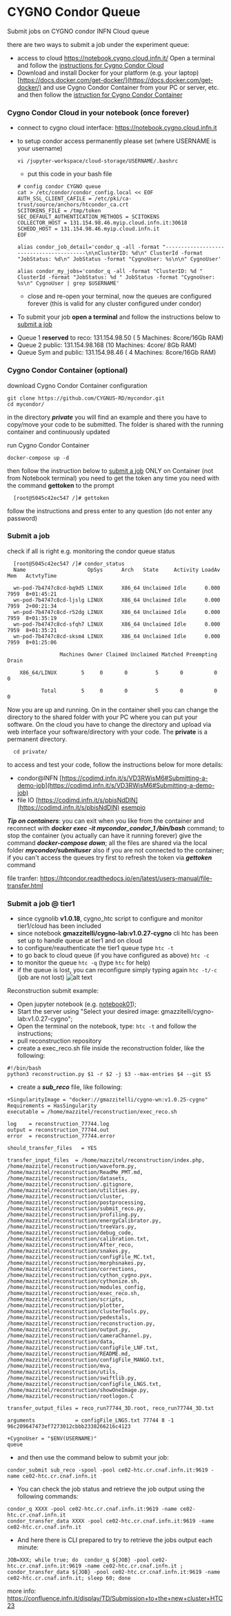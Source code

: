 # CYGNO Condor Queue

Submit jobs on CYGNO condor INFN Cloud queue

there are two ways to submit a job under the experiment queue:
* access to cloud https://notebook.cygno.cloud.infn.it/ Open a terminal and follow the [instructions for Cygno Condor Cloud](https://github.com/CYGNUS-RD/mycondor#cygno-condor-cloud)
* Download and install Docker for your platform (e.g. your laptop) [https://docs.docker.com/get-docker/](https://docs.docker.com/get-docker/) and use Cygno Condor Container from your PC or server, etc. and then follow the [istruction for Cygno Condor Container](https://github.com/CYGNUS-RD/mycondor#cygno-condor-container)

### Cygno Condor Cloud in your notebook (once forever)
* connect to cygno cloud interface:  https://notebook.cygno.cloud.infn.it
* to setup condor access permanently please set (where USERNAME is your username)
  ```
  vi /jupyter-workspace/cloud-storage/USERNAME/.bashrc
  ```
  * put this code in your bash file
  ```
  # config condor CYGNO queue
  cat > /etc/condor/condor_config.local << EOF 
  AUTH_SSL_CLIENT_CAFILE = /etc/pki/ca-trust/source/anchors/htcondor_ca.crt
  SCITOKENS_FILE = /tmp/token
  SEC_DEFAULT_AUTHENTICATION_METHODS = SCITOKENS
  COLLECTOR_HOST = 131.154.98.46.myip.cloud.infn.it:30618
  SCHEDD_HOST = 131.154.98.46.myip.cloud.infn.it
  EOF

  alias condor_job_detail='condor_q -all -format "-----------------------------------------\n\nClusterID: %d\n" ClusterId -format "JobStatus: %d\n" JobStatus -format "CygnoUser: %s\n\n" CygnoUser'
  
  alias condor_my_jobs='condor_q -all -format "ClusterID: %d " ClusterId -format "JobStatus: %d " JobStatus -format "CygnoUser: %s\n" CygnoUser | grep $USERNAME' 
  ```
  * close and re-open your terminal, now the queues are configured forever (this is valid for any cluster configured under condor)

* To submit your job **open a terminal** and follow the instructions below to [submit a job](https://github.com/CYGNUS-RD/mycondor/blob/main/README.md#submit-a-job)

- Queue 1 **reserved** to reco: 131.154.98.50   ( 5 Machines: 8core/16Gb RAM)
- Queue 2 public:               131.154.98.168  (10 Machines: 4core/ 8Gb RAM)
- Queue Sym and public:         131.154.98.46   ( 4 Machines: 8core/16Gb RAM)

### Cygno Condor Container (optional)
download Cygno Condor Container configuration 

    git clone https://github.com/CYGNUS-RD/mycondor.git
    cd mycondor/

in the directory ***private*** you will find an example and there you have to copy/move your code to be submitted. The folder is shared with the running container and continuously updated

run Cygno Condor Container 
```
docker-compose up -d
```      
      
then follow the instruction below to [submit a job](https://github.com/CYGNUS-RD/mycondor/#submit-a-job) 
ONLY on Container (not from Notebook terminal) you need to get the token any time you need with the command **gettoken** to the prompt

      [root@5045c42ec547 /]# gettoken
    
follow the instructions and press enter to any question (do not enter any password) 
      
### Submit a job 
check if all is right e.g. monitoring the condor queue status

      [root@5045c42ec547 /]# condor_status
      Name                    OpSys      Arch   State     Activity LoadAv Mem   ActvtyTime

      wn-pod-7b4747c8cd-bq9d5 LINUX      X86_64 Unclaimed Idle      0.000 7959  8+01:45:21
      wn-pod-7b4747c8cd-ljslg LINUX      X86_64 Unclaimed Idle      0.000 7959  2+00:21:34
      wn-pod-7b4747c8cd-r52dg LINUX      X86_64 Unclaimed Idle      0.000 7959  8+01:35:19
      wn-pod-7b4747c8cd-sfqh7 LINUX      X86_64 Unclaimed Idle      0.000 7959  8+01:35:21
      wn-pod-7b4747c8cd-sksm4 LINUX      X86_64 Unclaimed Idle      0.000 7959  8+01:25:06

                     Machines Owner Claimed Unclaimed Matched Preempting  Drain

        X86_64/LINUX        5     0       0         5       0          0      0

               Total        5     0       0         5       0          0      0

Now you are up and running. On in the container shell you can change the directory to the shared folder with your PC where you can put your software. On the cloud you have to change the directory and upload via web interface your software/directory with your code. The **private** is a permanent directory.

      cd private/

to access and test your code, follow the instructions below for more details: 

* condor@INFN [https://codimd.infn.it/s/VD3RWisM6#Submitting-a-demo-job](https://codimd.infn.it/s/VD3RWisM6#Submitting-a-demo-job)
* file IO [https://codimd.infn.it/s/pbisNdDlN](https://codimd.infn.it/s/pbisNdDlN) [esempio](https://github.com/CYGNUS-RD/cygno/blob/main/dev/presigned.py)

***Tip on containers***: you can exit when you like from the container and reconnect with ***docker exec -it mycondor_condor_1 /bin/bash*** command; to stop the container (you actually can have it running forever) give the command ***docker-compose down***; all the files are shared via the local folder ***mycondor/submituser*** also if you are not connected to the container; if you can't access the queues try first to refresh the token via ***gettoken*** command

file tranfer: https://htcondor.readthedocs.io/en/latest/users-manual/file-transfer.html

### Submit a job @ tier1

* since cygnolib **v1.0.18**, cygno_htc script to configure and monitor tier1/cloud has been included
* since notebook **gmazzitelli/cygno-lab:v1.0.27-cygno** cli htc has been set up to handle queue at tier1 and on cloud
* to configure/reauthenticate the tier1 queue type ```htc -t```
* to go back to cloud queue (if you have configured as above) ```htc -c```
* to monitor the queue ```htc -q``` (type ```htc``` for help)
* if the queue is lost, you can reconfigure simply typing again ```htc -t/-c``` (job are not lost)
![alt text](firstLogin.png "example of first login when creating tier1 authentication")


Reconstruction submit example:
* Open jupyter notebook (e.g. [notebook01](https://notebook01.cygno.cloud.infn.it/));
* Start the server using "Select your desired image: gmazzitelli/cygno-lab:v1.0.27-cygno";
* Open the terminal on the notebook, type: ```htc -t``` and follow the instructions;
* pull reconstruction repository
* create a exec_reco.sh file inside the reconstruction folder, like the following:
```
#!/bin/bash
python3 reconstruction.py $1 -r $2 -j $3 --max-entries $4 --git $5
```
* create a ***sub_reco*** file, like following:
```
+SingularityImage = "docker://gmazzitelli/cygno-wn:v1.0.25-cygno"
Requirements = HasSingularity
executable = /home/mazzitel/reconstruction/exec_reco.sh

log    = reconstruction_77744.log
output = reconstruction_77744.out
error  = reconstruction_77744.error

should_transfer_files   = YES

transfer_input_files  = /home/mazzitel/reconstruction/index.php, /home/mazzitel/reconstruction/waveform.py, /home/mazzitel/reconstruction/ReadMe_PMT.md, /home/mazzitel/reconstruction/datasets, /home/mazzitel/reconstruction/.gitignore, /home/mazzitel/reconstruction/utilities.py, /home/mazzitel/reconstruction/cluster, /home/mazzitel/reconstruction/postprocessing, /home/mazzitel/reconstruction/submit_reco.py, /home/mazzitel/reconstruction/profiling.py, /home/mazzitel/reconstruction/energyCalibrator.py, /home/mazzitel/reconstruction/treeVars.py, /home/mazzitel/reconstruction/debug_code, /home/mazzitel/reconstruction/calibration.txt, /home/mazzitel/reconstruction/After_reco, /home/mazzitel/reconstruction/snakes.py, /home/mazzitel/reconstruction/configFile_MC.txt, /home/mazzitel/reconstruction/morphsnakes.py, /home/mazzitel/reconstruction/corrections, /home/mazzitel/reconstruction/cython_cygno.pyx, /home/mazzitel/reconstruction/cythonize.sh, /home/mazzitel/reconstruction/modules_config, /home/mazzitel/reconstruction/exec_reco.sh, /home/mazzitel/reconstruction/scripts, /home/mazzitel/reconstruction/plotter, /home/mazzitel/reconstruction/clusterTools.py, /home/mazzitel/reconstruction/pedestals, /home/mazzitel/reconstruction/reconstruction.py, /home/mazzitel/reconstruction/output.py, /home/mazzitel/reconstruction/cameraChannel.py, /home/mazzitel/reconstruction/data, /home/mazzitel/reconstruction/configFile_LNF.txt, /home/mazzitel/reconstruction/README.md, /home/mazzitel/reconstruction/configFile_MANGO.txt, /home/mazzitel/reconstruction/mva, /home/mazzitel/reconstruction/utils, /home/mazzitel/reconstruction/swiftlib.py, /home/mazzitel/reconstruction/configFile_LNGS.txt, /home/mazzitel/reconstruction/showOneImage.py, /home/mazzitel/reconstruction/rootlogon.C

transfer_output_files = reco_run77744_3D.root, reco_run77744_3D.txt

arguments             = configFile_LNGS.txt 77744 8 -1 96c209647473ef7273012cbbb2338266216c4123

+CygnoUser = "$ENV(USERNAME)"
queue
```
* and then use the command below to submit your job:
```
condor_submit sub_reco -spool -pool ce02-htc.cr.cnaf.infn.it:9619 -name ce02-htc.cr.cnaf.infn.it
```

* You can check the job status and retrieve the job output using the following commands:
```
condor_q XXXX -pool ce02-htc.cr.cnaf.infn.it:9619 -name ce02-htc.cr.cnaf.infn.it
condor_transfer_data XXXX -pool ce02-htc.cr.cnaf.infn.it:9619 -name ce02-htc.cr.cnaf.infn.it 
```

* And here there is CLI prepared to try to retrieve the jobs output each minute:  
```
JOB=XXX; while true; do  condor_q ${JOB} -pool ce02-htc.cr.cnaf.infn.it:9619 -name ce02-htc.cr.cnaf.infn.it ; condor_transfer_data ${JOB} -pool ce02-htc.cr.cnaf.infn.it:9619 -name ce02-htc.cr.cnaf.infn.it; sleep 60; done
```
more info: https://confluence.infn.it/display/TD/Submission+to+the+new+cluster+HTC23

